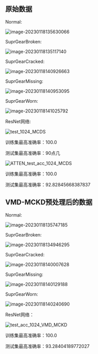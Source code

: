 ## 原始数据

Normal:

![image-20230118135630066](C:\Users\hejie\AppData\Roaming\Typora\typora-user-images\image-20230118135630066.png)

SuprGearBroken:

![image-20230118135117140](C:\Users\hejie\AppData\Roaming\Typora\typora-user-images\image-20230118135117140.png)

SuprGearCracked:

![image-20230118140926663](C:\Users\hejie\AppData\Roaming\Typora\typora-user-images\image-20230118140926663.png)



SuprGearMissing:

![image-20230118140953095](C:\Users\hejie\AppData\Roaming\Typora\typora-user-images\image-20230118140953095.png)

SuprGearWorn:

![image-20230118141025792](C:\Users\hejie\AppData\Roaming\Typora\typora-user-images\image-20230118141025792.png)

ResNet网络:

![test_1024_MCDS](D:\0_大型机械设备故障检测\参考代码\代码\0\ResNet_BearingDiagnosis\results\test_1024_MCDS.png)

训练集最高准确率：100.0

测试集最高准确率：90点几

![ATTEN_test_acc_1024_MCDS](D:\0_大型机械设备故障检测\参考代码\代码\0\ResNet_BearingDiagnosis\results\ATTEN_test_acc_1024_MCDS.png)

训练集最高准确率：100.0

测试集最高准确率：92.82845668387837

## VMD-MCKD预处理后的数据

Normal:

![image-20230118135747185](C:\Users\hejie\AppData\Roaming\Typora\typora-user-images\image-20230118135747185.png)



SuprGearBroken:

![image-20230118134946295](C:\Users\hejie\AppData\Roaming\Typora\typora-user-images\image-20230118134946295.png)

SuprGearCracked:

![image-20230118140007628](C:\Users\hejie\AppData\Roaming\Typora\typora-user-images\image-20230118140007628.png)

SuprGearMissing:

![image-20230118140129188](C:\Users\hejie\AppData\Roaming\Typora\typora-user-images\image-20230118140129188.png)

SuprGearWorn:

![image-20230118140240690](C:\Users\hejie\AppData\Roaming\Typora\typora-user-images\image-20230118140240690.png)



ResNet网络：

![test_acc_1024_VMD_MCKD](D:\0_大型机械设备故障检测\参考代码\代码\0\ResNet_BearingDiagnosis\results\test_acc_1024_VMD_MCKD.png)

训练集最高准确率：100.0

测试集最高准确率：93.28404189772027
